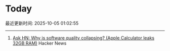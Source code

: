 # Today

最近更新时间: 2025-10-05 01:02:55

--- 
1. [Ask HN: Why is software quality collapsing? (Apple Calculator leaks 32GB RAM)](https://news.ycombinator.com/item?id=45474346) Hacker News
